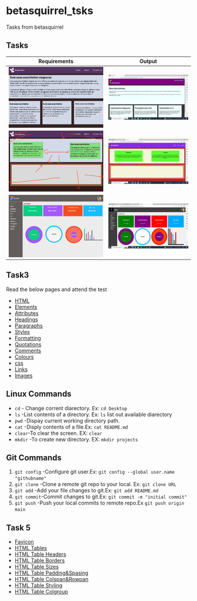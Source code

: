 # betasquirrel_tsks

Tasks from betasquirrel

## Tasks

| Requirements                | Output                    |
| --------------------------- | ------------------------- |
| ![Task1](images/task1.jpeg) | ![out1](images/task1.png) |
| ![Task2](images/task2.jpeg) | ![out2](images/task2.png) |
| ![Task4](images/task4.jpeg) | ![out3](images/task4.png) |

## Task3

Read the below pages and attend the test

- [HTML](https:/www.w3schools.com/html/default.asp)
- [Elements](https://www.w3schools.com/html/html_elements.asp)
- [Attributes](https://www.w3schools.com/html/html_attributes.asp)
- [Headings](https://www.w3schools.com/html/html_headings.asp)
- [Paragraphs](https://www.w3schools.com/html/html_paragraphs.asp)
- [Styles](https://www.w3schools.com/html/html_styles.asp)
- [Formatting](https://www.w3schools.com/html/html_formatting.asp)
- [Quotations](https://www.w3schools.com/html/html_quotations_elemens.asp)
- [Comments](https://www.w3schools.com/html/html_comments.asp)
- [Colours](https://www.w3schools.com/html/html_colors.asp)
- [css](https://www.w3schools.com/html/html_css.asp)
- [Links](https://www.w3schools.com/html/html_links.asp)
- [Images](https://www.w3schools.com/html/html_images.asp)

## Linux Commands

- `cd` - Change corrent diarectory. Ex: `cd Desktop`
- `ls` -List contents of a directory. Ex: `ls` list out available diarectory
- `pwd` -Dispay current working directory path.
- `cat` -Disply contents of a file.Ex: `cat README.md`
- `clear`-To clear the screen. EX: `clear`
- `mkdir` -To create new directory. EX: `mkdir projects`

## Git Commands

1. `git config` -Configure git user.Ex: `git config --global user.name "githubname"`
2. `git clone` -Clone a remote git repo to your local. Ex: `git clone URL`
3. `git add` -Add your file changes to git.Ex: `git add README.md`
4. `git commit`-Commit changes to git.Ex: `git commit -m "initial commit"`
5. `git push` -Push your local commits to remote repo.Ex `git push origin main`

## Task 5

- [Favicon](https://www.w3schools.com/html/favicon_asp)
- [HTML Tables](https://www.w3schools.com/html/html_tables.asp)
- [HTML Table Headers](https://www.w3schools.com/html/html_table_headers.asp)
- [HTML Table Borders](https://www.w3schools.com/html/html_table_borders.asp)
- [HTML Table Sizes](https://www.w3schools.com/html/html_table_sizes.asp)
- [HTML Table Padding&Spasing](https://www.w3schools.com/html/html_table_padding_spacing.asp)
- [HTML Table Colspan&Rowpan](https://www.w3schools.com/html/html_table_colspan_rowspan.asp)
- [HTML Table Styling](https://www.w3schools.com/html/html_table_styling.asp)
- [HTML Table Colgroup](https://www.w3schools.com/html/html_table_colgroup.asp)
